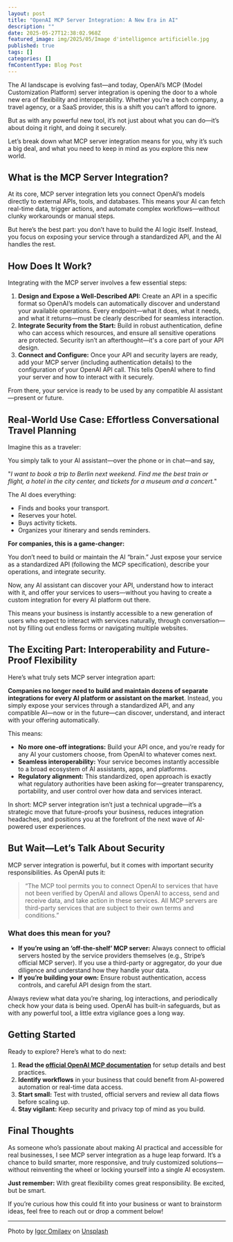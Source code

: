 ```yaml
---
layout: post
title: "OpenAI MCP Server Integration: A New Era in AI"
description: ""
date: 2025-05-27T12:38:02.968Z
featured_image: img/2025/05/Image d'intelligence artificielle.jpg
published: true
tags: []
categories: []
fmContentType: Blog Post
---
```

The AI landscape is evolving fast—and today, OpenAI’s MCP (Model Customization Platform) server integration is opening the door to a whole new era of flexibility and interoperability. Whether you’re a tech company, a travel agency, or a SaaS provider, this is a shift you can’t afford to ignore.

But as with any powerful new tool, it’s not just about what you can do—it’s about doing it right, and doing it securely.

Let’s break down what MCP server integration means for you, why it’s such a big deal, and what you need to keep in mind as you explore this new world.

## What is the MCP Server Integration?

At its core, MCP server integration lets you connect OpenAI’s models directly to external APIs, tools, and databases. This means your AI can fetch real-time data, trigger actions, and automate complex workflows—without clunky workarounds or manual steps.

But here’s the best part: you don’t have to build the AI logic itself. Instead, you focus on exposing your service through a standardized API, and the AI handles the rest.

## How Does It Work?

Integrating with the MCP server involves a few essential steps:

1. **Design and Expose a Well-Described API:**
Create an API in a specific format so OpenAI’s models can automatically discover and understand your available operations. Every endpoint—what it does, what it needs, and what it returns—must be clearly described for seamless interaction.
2. **Integrate Security from the Start:**
Build in robust authentication, define who can access which resources, and ensure all sensitive operations are protected. Security isn’t an afterthought—it's a core part of your API design.
3. **Connect and Configure:**
Once your API and security layers are ready, add your MCP server (including authentication details) to the configuration of your OpenAI API call. This tells OpenAI where to find your server and how to interact with it securely.

From there, your service is ready to be used by any compatible AI assistant—present or future.

## Real-World Use Case: Effortless Conversational Travel Planning
Imagine this as a traveler:

You simply talk to your AI assistant—over the phone or in chat—and say,

"_I want to book a trip to Berlin next weekend. Find me the best train or flight, a hotel in the city center, and tickets for a museum and a concert._"

The AI does everything:

* Finds and books your transport.
* Reserves your hotel.
* Buys activity tickets.
* Organizes your itinerary and sends reminders.

**For companies, this is a game-changer:**

You don’t need to build or maintain the AI “brain.” Just expose your service as a standardized API (following the MCP specification), describe your operations, and integrate security.

Now, any AI assistant can discover your API, understand how to interact with it, and offer your services to users—without you having to create a custom integration for every AI platform out there.

This means your business is instantly accessible to a new generation of users who expect to interact with services naturally, through conversation—not by filling out endless forms or navigating multiple websites.

## The Exciting Part: Interoperability and Future-Proof Flexibility

Here’s what truly sets MCP server integration apart:

**Companies no longer need to build and maintain dozens of separate integrations for every AI platform or assistant on the market**. Instead, you simply expose your services through a standardized API, and any compatible AI—now or in the future—can discover, understand, and interact with your offering automatically.

This means:

* **No more one-off integrations:** Build your API once, and you’re ready for any AI your customers choose, from OpenAI to whatever comes next.
* **Seamless interoperability:** Your service becomes instantly accessible to a broad ecosystem of AI assistants, apps, and platforms.
* **Regulatory alignment:** This standardized, open approach is exactly what regulatory authorities have been asking for—greater transparency, portability, and user control over how data and services interact.

In short: MCP server integration isn’t just a technical upgrade—it’s a strategic move that future-proofs your business, reduces integration headaches, and positions you at the forefront of the next wave of AI-powered user experiences.

## But Wait—Let’s Talk About Security

MCP server integration is powerful, but it comes with important security responsibilities. As OpenAI puts it:

> “The MCP tool permits you to connect OpenAI to services that have not been verified by OpenAI and allows OpenAI to access, send and receive data, and take action in these services. All MCP servers are third-party services that are subject to their own terms and conditions.”

### What does this mean for you?

* **If you’re using an ‘off-the-shelf’ MCP server:** Always connect to official servers hosted by the service providers themselves (e.g., Stripe’s official MCP server). If you use a third-party or aggregator, do your due diligence and understand how they handle your data.
* **If you’re building your own:** Ensure robust authentication, access controls, and careful API design from the start.

Always review what data you’re sharing, log interactions, and periodically check how your data is being used. OpenAI has built-in safeguards, but as with any powerful tool, a little extra vigilance goes a long way.

## Getting Started

Ready to explore? Here’s what to do next:

1. **Read the [official OpenAI MCP documentation](https://platform.openai.com/docs/guides/tools-remote-mcp)** for setup details and best practices.
2. **Identify workflows** in your business that could benefit from AI-powered automation or real-time data access.
3. **Start small:** Test with trusted, official servers and review all data flows before scaling up.
4. **Stay vigilant:** Keep security and privacy top of mind as you build.

## Final Thoughts

As someone who’s passionate about making AI practical and accessible for real businesses, I see MCP server integration as a huge leap forward. It’s a chance to build smarter, more responsive, and truly customized solutions—without reinventing the wheel or locking yourself into a single AI ecosystem.

**Just remember:** With great flexibility comes great responsibility. Be excited, but be smart.

If you’re curious how this could fit into your business or want to brainstorm ideas, feel free to reach out or drop a comment below!

---
Photo by [Igor Omilaev](https://unsplash.com/fr/@omilaev?utm_content=creditCopyText&utm_medium=referral&utm_source=unsplash) on [Unsplash](https://unsplash.com/fr/photos/une-enseigne-au-neon-qui-se-trouve-sur-le-cote-dun-mur-9XtKSci9crg?utm_content=creditCopyText&utm_medium=referral&utm_source=unsplash)
